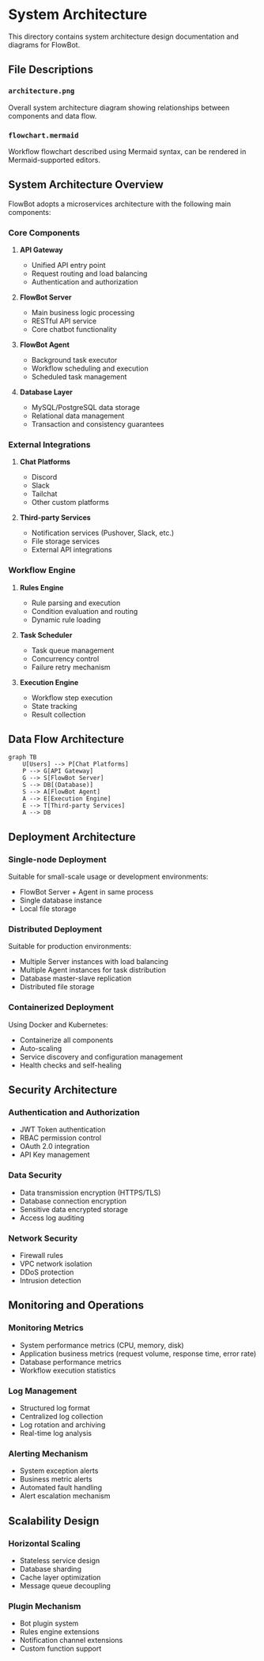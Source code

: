 # System Architecture

This directory contains system architecture design documentation and diagrams for FlowBot.

## File Descriptions

### `architecture.png`

Overall system architecture diagram showing relationships between components and data flow.

### `flowchart.mermaid`

Workflow flowchart described using Mermaid syntax, can be rendered in Mermaid-supported editors.

## System Architecture Overview

FlowBot adopts a microservices architecture with the following main components:

### Core Components

1. **API Gateway**

   - Unified API entry point
   - Request routing and load balancing
   - Authentication and authorization

2. **FlowBot Server**

   - Main business logic processing
   - RESTful API service
   - Core chatbot functionality

3. **FlowBot Agent**

   - Background task executor
   - Workflow scheduling and execution
   - Scheduled task management

4. **Database Layer**
   - MySQL/PostgreSQL data storage
   - Relational data management
   - Transaction and consistency guarantees

### External Integrations

1. **Chat Platforms**

   - Discord
   - Slack
   - Tailchat
   - Other custom platforms

2. **Third-party Services**
   - Notification services (Pushover, Slack, etc.)
   - File storage services
   - External API integrations

### Workflow Engine

1. **Rules Engine**

   - Rule parsing and execution
   - Condition evaluation and routing
   - Dynamic rule loading

2. **Task Scheduler**

   - Task queue management
   - Concurrency control
   - Failure retry mechanism

3. **Execution Engine**
   - Workflow step execution
   - State tracking
   - Result collection

## Data Flow Architecture

```mermaid
graph TB
    U[Users] --> P[Chat Platforms]
    P --> G[API Gateway]
    G --> S[FlowBot Server]
    S --> DB[(Database)]
    S --> A[FlowBot Agent]
    A --> E[Execution Engine]
    E --> T[Third-party Services]
    A --> DB
```

## Deployment Architecture

### Single-node Deployment

Suitable for small-scale usage or development environments:

- FlowBot Server + Agent in same process
- Single database instance
- Local file storage

### Distributed Deployment

Suitable for production environments:

- Multiple Server instances with load balancing
- Multiple Agent instances for task distribution
- Database master-slave replication
- Distributed file storage

### Containerized Deployment

Using Docker and Kubernetes:

- Containerize all components
- Auto-scaling
- Service discovery and configuration management
- Health checks and self-healing

## Security Architecture

### Authentication and Authorization

- JWT Token authentication
- RBAC permission control
- OAuth 2.0 integration
- API Key management

### Data Security

- Data transmission encryption (HTTPS/TLS)
- Database connection encryption
- Sensitive data encrypted storage
- Access log auditing

### Network Security

- Firewall rules
- VPC network isolation
- DDoS protection
- Intrusion detection

## Monitoring and Operations

### Monitoring Metrics

- System performance metrics (CPU, memory, disk)
- Application business metrics (request volume, response time, error rate)
- Database performance metrics
- Workflow execution statistics

### Log Management

- Structured log format
- Centralized log collection
- Log rotation and archiving
- Real-time log analysis

### Alerting Mechanism

- System exception alerts
- Business metric alerts
- Automated fault handling
- Alert escalation mechanism

## Scalability Design

### Horizontal Scaling

- Stateless service design
- Database sharding
- Cache layer optimization
- Message queue decoupling

### Plugin Mechanism

- Bot plugin system
- Rules engine extensions
- Notification channel extensions
- Custom function support
